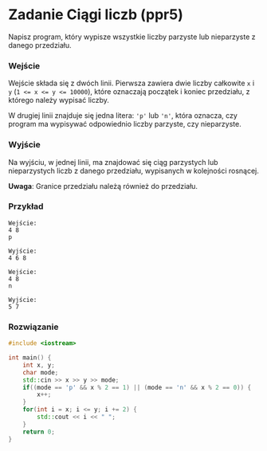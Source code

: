 # Zadanie Ciągi liczb (ppr5)

Napisz program, który wypisze wszystkie liczby parzyste lub nieparzyste z danego przedziału.

### Wejście

Wejście składa się z dwóch linii. Pierwsza zawiera dwie liczby całkowite `x` i `y` (`1 <= x <= y <= 10000`), które oznaczają początek i koniec przedziału, z którego należy wypisać liczby.

W drugiej linii znajduje się jedna litera: `'p'` lub `'n'`, która oznacza, czy program ma wypisywać odpowiednio liczby parzyste, czy nieparzyste.

### Wyjście

Na wyjściu, w jednej linii, ma znajdować się ciąg parzystych lub nieparzystych liczb z danego przedziału, wypisanych w kolejności rosnącej.

**Uwaga**: Granice przedziału należą również do przedziału.

### Przykład

```
Wejście:
4 8
p

Wyjście:
4 6 8
```

```
Wejście:
4 8
n

Wyjście:
5 7
```

### Rozwiązanie

```cpp
#include <iostream>

int main() {
    int x, y;
    char mode;
    std::cin >> x >> y >> mode;
    if((mode == 'p' && x % 2 == 1) || (mode == 'n' && x % 2 == 0)) {
        x++;
    }
    for(int i = x; i <= y; i += 2) {
        std::cout << i << " ";
    }
    return 0;
}
```